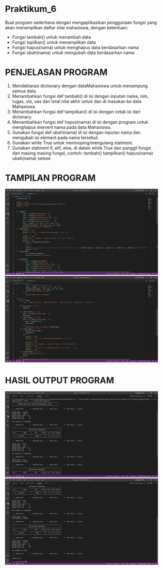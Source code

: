 # Praktikum_6

Buat program sederhana dengan mengaplikasikan penggunaan fungsi yang akan menampilkan daftar nilai mahasiswa, dengan ketentuan:

- Fungsi tambah() untuk menambah data
- Fungsi tapilkan() untuk menampilkan data
- Fungsi hapus(nama) untuk menghapus data berdasarkan nama
- Fungsi ubah(nama) untuk mengubah data berdasarkan nama

# PENJELASAN PROGRAM
1. Mendeklarasi dictionary dengan dataMahasiswa untuk menampung semua data.
2. Menambahkan fungsi def tambah() di isi dengan inputan nama, nim, tugas, uts, uas dan total nilai akhir untuk dan di masukan ke data Mahasiswa.
3. Menambahkan fungsi def tampilkan() di isi dengan cetak isi dari dictonary.
4. Menambahkan fungsi def hapus(nama) di isi dengan program untuk menghapus element nama pada data Mahasiswa.
5. Gunakan fungsi def ubah(nama) di isi dengan inputan nama dan mengubah isi element pada nama tersebut.
6. Gunakan while True untuk menlooping/mengulang statment.
7. Gunakan statment if, elif, else, di dalam while True dan panggil fungsi dari masing masing fungsi, contoh:
tambah()
tampilkan()
hapus(nama)
ubah(nama)
selese

# TAMPILAN PROGRAM
![IMG.1](poto/1.png)
![img.2](poto/2.png)

# HASIL OUTPUT PROGRAM
![IMG.3](poto/3.png)
![IMG.4](poto/4.png)
